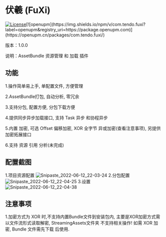 # 伏羲 (FuXi) 

[![License](https://img.shields.io/github/license/mistletoeKANO/fuxi)]([https://github.com/tuyoogame/YooAsset/blob/master/LICENSE](https://github.com/mistletoeKANO/fuxi-example/blob/main/LICENSE))[![openupm](https://img.shields.io/npm/v/com.tendo.fuxi?label=openupm&registry_uri=https://package.openupm.com)](https://openupm.cn/packages/com.tendo.fuxi/)

版本：1.0.0

说明：AssetBundle 资源管理 和 加载 插件

## 功能 
1.操作简单易上手, 单配置文件, 方便管理

2.AssetBundle打包, 自动分析, 零冗余

3.支持分包, 配置方便, 分包下载方便

4.提供同步异步加载接口, 支持 Task 异步 和协程异步

5.内置 加密, 可选 Offset 偏移加密, XOR 全字节 异或加密(查看注意事项), 另提供 加密拓展接口

6.支持 资源 引用 分析(未完成)

## 配置截图

1.项目资源配置
![Snipaste_2022-06-12_22-03-24](https://user-images.githubusercontent.com/33541704/173237090-e6fa0a2e-a62d-41d0-82d5-c83a85a45355.png)
2.分包配置
![Snipaste_2022-06-12_22-04-25](https://user-images.githubusercontent.com/33541704/173237086-64464024-d194-4122-a7fd-e8a9cd434a2d.png)
3.设置
![Snipaste_2022-06-12_22-04-38](https://user-images.githubusercontent.com/33541704/173237069-08a23886-411b-4276-ba15-2961abec5bc0.png)

## 注意事项

1.加密方式为 XOR 时,不支持内置Bundle文件到安装包内, 主要是XOR加密方式需以文件流形式读取解密, StreamingAssets文件夹 不支持相关操作! 如需 XOR 加密, Bundle 文件需先下载 后使用.

